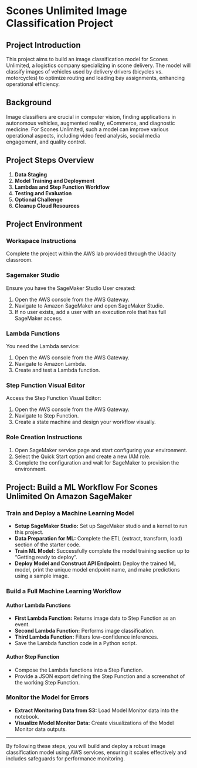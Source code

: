 # Scones Unlimited Image Classification Project

## Project Introduction
This project aims to build an image classification model for Scones Unlimited, a logistics company specializing in scone delivery. The model will classify images of vehicles used by delivery drivers (bicycles vs. motorcycles) to optimize routing and loading bay assignments, enhancing operational efficiency.

## Background
Image classifiers are crucial in computer vision, finding applications in autonomous vehicles, augmented reality, eCommerce, and diagnostic medicine. For Scones Unlimited, such a model can improve various operational aspects, including video feed analysis, social media engagement, and quality control.

## Project Steps Overview
1. **Data Staging**
2. **Model Training and Deployment**
3. **Lambdas and Step Function Workflow**
4. **Testing and Evaluation**
5. **Optional Challenge**
6. **Cleanup Cloud Resources**

## Project Environment

### Workspace Instructions
Complete the project within the AWS lab provided through the Udacity classroom.

### Sagemaker Studio
Ensure you have the SageMaker Studio User created:
1. Open the AWS console from the AWS Gateway.
2. Navigate to Amazon SageMaker and open SageMaker Studio.
3. If no user exists, add a user with an execution role that has full SageMaker access.

### Lambda Functions
You need the Lambda service:
1. Open the AWS console from the AWS Gateway.
2. Navigate to Amazon Lambda.
3. Create and test a Lambda function.

### Step Function Visual Editor
Access the Step Function Visual Editor:
1. Open the AWS console from the AWS Gateway.
2. Navigate to Step Function.
3. Create a state machine and design your workflow visually.

### Role Creation Instructions
1. Open SageMaker service page and start configuring your environment.
2. Select the Quick Start option and create a new IAM role.
3. Complete the configuration and wait for SageMaker to provision the environment.

## Project: Build a ML Workflow For Scones Unlimited On Amazon SageMaker

### Train and Deploy a Machine Learning Model
- **Setup SageMaker Studio:** Set up SageMaker studio and a kernel to run this project.
- **Data Preparation for ML:** Complete the ETL (extract, transform, load) section of the starter code.
- **Train ML Model:** Successfully complete the model training section up to “Getting ready to deploy”.
- **Deploy Model and Construct API Endpoint:** Deploy the trained ML model, print the unique model endpoint name, and make predictions using a sample image.

### Build a Full Machine Learning Workflow

#### Author Lambda Functions
- **First Lambda Function:** Returns image data to Step Function as an event.
- **Second Lambda Function:** Performs image classification.
- **Third Lambda Function:** Filters low-confidence inferences.
- Save the Lambda function code in a Python script.

#### Author Step Function
- Compose the Lambda functions into a Step Function.
- Provide a JSON export defining the Step Function and a screenshot of the working Step Function.

### Monitor the Model for Errors
- **Extract Monitoring Data from S3:** Load Model Monitor data into the notebook.
- **Visualize Model Monitor Data:** Create visualizations of the Model Monitor data outputs.

---

By following these steps, you will build and deploy a robust image classification model using AWS services, ensuring it scales effectively and includes safeguards for performance monitoring.

